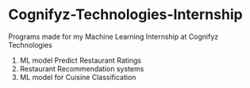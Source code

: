 # Cognifyz-Technologies-Internship

Programs made for my Machine Learning Internship at Cognifyz Technologies
1. ML model Predict Restaurant Ratings
2. Restaurant Recommendation systems
3. ML model for Cuisine Classification
